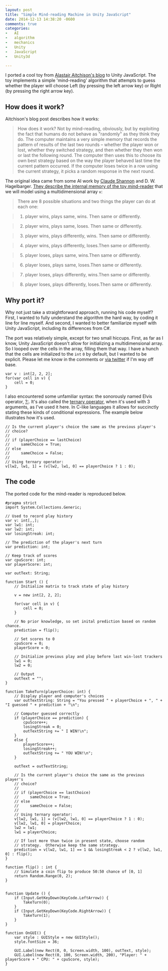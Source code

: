 ```yaml
---
layout: post
title: "Simple Mind-reading Machine in Unity JavaScript"
date: 2014-12-13 14:38:20 -0600
comments: true
categories:
-   AI
-   algorithm
-   mechanics
-   Unity
-   JavaScript
-   Unity3d

---
```


I ported a cool toy from [Alastair Aitchison's blog](http://alastaira.wordpress.com/2014/03/15/a-simple-mind-reading-machine/) to Unity JavaScript.  The toy implements a simple 'mind-reading' algorithm that attempts to guess whether the player will choose Left (by pressing the left arrow key) or Right (by pressing the right arrow key).

<!--more-->

## How does it work?

Aitchison's blog post describes how it works:

> How does it work? Not by mind-reading, obviously, but by exploiting
> the fact that humans do not behave as "randomly" as they think they
> do. The computer maintains a very simple memory that records the
> pattern of results of the last two rounds – whether the player won or
> lost, whether they switched strategy, and then whether they then won
> or last the following round. The computer then uses this to choose its
> own best strategy based on the way the player behaved last time the
> current pattern occurred. If the computer loses twice in a row using
> the current strategy, it picks a random response in the next round.

The original idea came from some AI work by [Claude Shannon](http://en.wikipedia.org/wiki/Claude_Shannon) and D. W. Hagelbarger. [They describe the internal memory of the toy mind-reader](http://cs.stanford.edu/people/eroberts/courses/soco/projects/1999-00/information-theory/ai.html) that we will model using a multidimensional array `v`:

> There are 8 possible situations and two things the player can do at each one:

> 1.  player wins, plays same, wins. Then same or differently.

> 2.  player wins, plays same, loses. Then same or differently.

> 3.  player wins, plays differently, wins. Then same or differently.

> 4.  player wins, plays differently, loses.Then same or differently.

> 5.  player loses, plays same, wins.Then same or differently.

> 6.  player loses, plays same, loses.Then same or differently.

> 7.  player loses, plays differently, wins.Then same or differently.

> 8.  player loses, plays differently, loses.Then same or differently.

## Why port it?

Why not just take a straightforward approach, running his code myself? First, I wanted to fully understand the algorithm the hard way, by coding it line for line myself. And second, I wanted to better familiarize myself with Unity JavaScript, including its differences from C#.

The port was relatively simple, except for two small hiccups.  First, as far as I know, Unity JavaScript doesn't allow for initializing a multidimensional array.  So I looped over the cells in the array, filling them that way.  I have a hunch that the cells are initialized to the `int` `0` by default, but I wanted to be explicit.  Please let me know in the comments or [via twitter](https://twitter.com/zerosalife) if I'm way off base.

    var v : int[2, 2, 2];
    for(var cell in v) {
        cell = 0;
    }

I also encountered some unfamiliar syntax: the sonorously named Elvis operator, [?:](http://en.wikipedia.org/wiki/Conditional_operator).  It's also called the [ternary operator](http://en.wikipedia.org/wiki/Ternary_operation), when it's used with 3 arguments, as I've used it here.  In C-like languages it allows for succinctly stating these kinds of conditional expressions. The example below illustrates how it's used.

    // Is the current player's choice the same as the previous player's
    // choice?
    //
    // if (playerChoice == lastChoice)
    //     sameChoice = True;
    // else
    //     sameChoice = False;
    //
    // Using ternary operator:
    v[lw2, lw1, 1] = (v[lw2, lw1, 0] == playerChoice ? 1 : 0);

## The code

The ported code for the mind-reader is reproduced below.

    #pragma strict
    import System.Collections.Generic;

    // Used to record play history
    var v: int[,,];
    var lw1: int;
    var lw2: int;
    var losingStreak: int;

    // The prediction of the player's next turn
    var prediction: int;

    // Keep track of scores
    var cpuScore: int;
    var playerScore: int;

    var outText: String;

    function Start () {
        // Initialize matrix to track state of play history

        v = new int[2, 2, 2];

        for(var cell in v) {
            cell = 0;
        }

        // No prior knowledge, so set inital prediction based on random chance.
        prediction = flip();

        // Set scores to 0
        cpuScore = 0;
        playerScore = 0;

        // Initialize previous play and play before last win-lost trackers
        lw1 = 0;
        lw2 = 0;

        // Output
        outText = "";
    }

    function TakeTurn(playerChoice: int) {
        // Display player and computer's choices
        var outTextString: String = "You pressed " + playerChoice + ", " + "I guessed " + prediction + "\n";

        // Computer guessed correctly
        if (playerChoice == prediction) {
            cpuScore++;
            losingStreak = 0;
            outTextString += " I WIN!\n";
        }
        else {
            playerScore++;
            losingStreak++;
            outTextString += " YOU WIN!\n";
        }

        outText = outTextString;

        // Is the current player's choice the same as the previous player's
        // choice?
        //
        // if (playerChoice == lastChoice)
        //     sameChoice = True;
        // else
        //     sameChoice = False;
        //
        // Using ternary operator:
        v[lw2, lw1, 1] = (v[lw2, lw1, 0] == playerChoice ? 1 : 0);
        v[lw2, lw1, 0] = playerChoice;
        lw2 = lw1;
        lw1 = playerChoice;

        // If lost more than twice in present state, choose random
        // strategy.  Otherwise keep the same strategy.
        prediction = v[lw2, lw1, 1] == 1 && losingStreak < 2 ? v[lw2, lw1, 0] : flip();
    }

    function flip() : int {
        // Simulate a coin flip to produce 50:50 chance of [0, 1]
        return Random.Range(0, 2);
    }


    function Update () {
        if (Input.GetKeyDown(KeyCode.LeftArrow)) {
            TakeTurn(0);
        }
        if (Input.GetKeyDown(KeyCode.RightArrow)) {
            TakeTurn(1);
        }
    }

    function OnGUI() {
        var style : GUIStyle = new GUIStyle();
        style.fontSize = 36;

        GUI.Label(new Rect(0, 0, Screen.width, 100), outText, style);
        GUI.Label(new Rect(0, 100, Screen.width, 200), "Player: " + playerScore + " CPU: " + cpuScore, style);
    }

